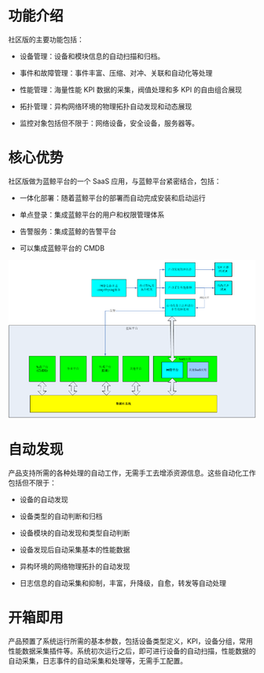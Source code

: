 # 功能介绍

社区版的主要功能包括：

- 设备管理：设备和模块信息的自动扫描和归档。

- 事件和故障管理：事件丰富、压缩、对冲、关联和自动化等处理

- 性能管理：海量性能 KPI 数据的采集，阀值处理和多 KPI 的自由组合展现

- 拓扑管理：异构网络环境的物理拓扑自动发现和动态展现

- 监控对象包括但不限于：网络设备，安全设备，服务器等。

# 核心优势

社区版做为蓝鲸平台的一个 SaaS 应用，与蓝鲸平台紧密结合，包括：

- 一体化部署：随着蓝鲸平台的部署而自动完成安装和启动运行

- 单点登录：集成蓝鲸平台的用户和权限管理体系

- 告警服务：集成蓝鲸的告警平台

- 可以集成蓝鲸平台的 CMDB

![-w2020](../assets/image001.png)

# 自动发现

产品支持所需的各种处理的自动工作，无需手工去增添资源信息。这些自动化工作包括但不限于：

- 设备的自动发现

- 设备类型的自动判断和归档

- 设备模块的自动发现和类型自动判断

- 设备发现后自动采集基本的性能数据

- 异构环境的网络物理拓扑的自动发现

- 日志信息的自动采集和抑制，丰富，升降级，自愈，转发等自动处理

# 开箱即用

产品预置了系统运行所需的基本参数，包括设备类型定义，KPI，设备分组，常用性能数据采集插件等。系统初次运行之后，即可进行设备的自动扫描，性能数据的自动采集，日志事件的自动采集和处理等，无需手工配置。
